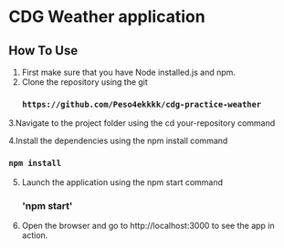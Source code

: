 # CDG Weather application

## How To Use
1. First make sure that you have Node installed.js and npm.
2. Clone the repository using the git
   ### `https://github.com/Peso4ekkkk/cdg-practice-weather`

3.Navigate to the project folder using the cd your-repository command

4.Install the dependencies using the npm install command 
   ### `npm install`
5. Launch the application using the npm start command
   ### 'npm start'
6. Open the browser and go to http://localhost:3000 to see the app in action. 

